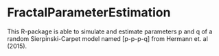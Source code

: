 # FractalParameterEstimation

This R-package is able to simulate and estimate parameters p and q of a random Sierpinski-Carpet model named [p-p-p-q] from Hermann et. al (2015). 
